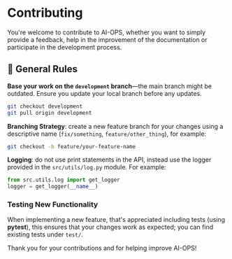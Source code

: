 <!-- ### Table of Contents

---
-->
# Contributing

You're welcome to contribute to AI-OPS, whether you want to simply provide a feedback, help in the improvement of the
documentation or participate in the development process.

## 📌 General Rules

**Base your work on the `development` branch**—the main branch might be outdated. Ensure you update your local branch before any updates.

```bash
git checkout development
git pull origin development
```

**Branching Strategy**: create a new feature branch for your changes using a descriptive name (`fix/something`, `feature/other_thing`), for example:

```bash
git checkout -b feature/your-feature-name
```

**Logging**: do not use print statements in the API, instead use the logger provided in the `src/utils/log.py` module. For example:

```python
from src.utils.log import get_logger 
logger = get_logger(__name__)
```

### Testing New Functionality

When implementing a new feature, that's appreciated including tests (using **pytest**), this ensures that your changes work as expected; you can find existing tests under `test/`.

Thank you for your contributions and for helping improve AI-OPS!
